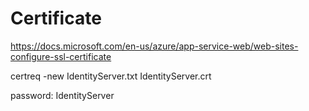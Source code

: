 # Certificate

https://docs.microsoft.com/en-us/azure/app-service-web/web-sites-configure-ssl-certificate

certreq -new IdentityServer.txt IdentityServer.crt

password: IdentityServer